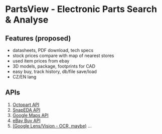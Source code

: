 # PartsView - Electronic Parts Search & Analyse

## Features (proposed)
* datasheets, PDF download, tech specs
* stock prices compare with map of nearest stores
* used item prices from ebay
* 3D models, package, footprints for CAD
* easy buy, track history, db/file save/load
* CZ/EN lang

## APIs
1. [Octopart API](https://octopart.com/api/home)
2. [SnapEDA API](https://www.snapeda.com/get-api/)
3. [Google Maps API](https://developers.google.com/maps/documentation)
3. [eBay Buy API](https://developer.ebay.com/products/buy)
4. [(Google Lens/Vision - OCR, maybe)](https://cloud.google.com/vision/)
...
